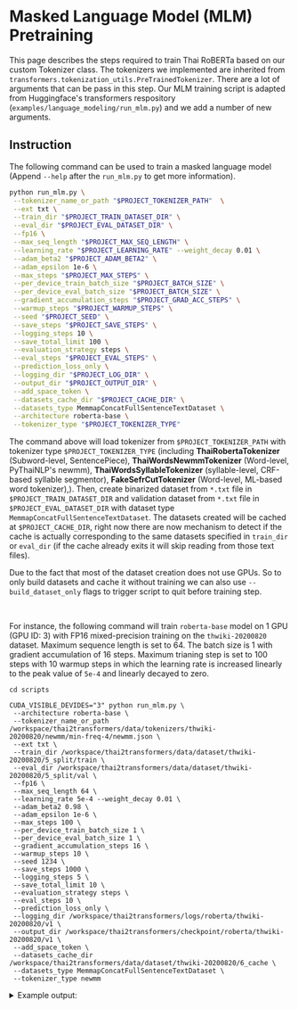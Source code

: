 # Masked Language Model (MLM) Pretraining

This page describes the steps required to train Thai RoBERTa based on our custom Tokenizer class. The tokenizers we implemented are inherited from `transformers.tokenization_utils.PreTrainedTokenizer`. There are a lot of arguments that can be pass in this step. Our MLM training script is adapted from Huggingface's transformers respository (`examples/language_modeling/run_mlm.py`) and we add a number of new arguments.

## Instruction

The following command can be used to train a masked language model (Append `--help` after the `run_mlm.py` to get more information).

```bash
python run_mlm.py \
 --tokenizer_name_or_path "$PROJECT_TOKENIZER_PATH"  \
 --ext txt \
 --train_dir "$PROJECT_TRAIN_DATASET_DIR" \
 --eval_dir "$PROJECT_EVAL_DATASET_DIR" \
 --fp16 \
 --max_seq_length "$PROJECT_MAX_SEQ_LENGTH" \
 --learning_rate "$PROJECT_LEARNING_RATE" --weight_decay 0.01 \
 --adam_beta2 "$PROJECT_ADAM_BETA2" \
 --adam_epsilon 1e-6 \
 --max_steps "$PROJECT_MAX_STEPS" \
 --per_device_train_batch_size "$PROJECT_BATCH_SIZE" \
 --per_device_eval_batch_size "$PROJECT_BATCH_SIZE" \
 --gradient_accumulation_steps "$PROJECT_GRAD_ACC_STEPS" \
 --warmup_steps "$PROJECT_WARMUP_STEPS" \
 --seed "$PROJECT_SEED" \
 --save_steps "$PROJECT_SAVE_STEPS" \
 --logging_steps 10 \
 --save_total_limit 100 \
 --evaluation_strategy steps \
 --eval_steps "$PROJECT_EVAL_STEPS" \
 --prediction_loss_only \
 --logging_dir "$PROJECT_LOG_DIR" \
 --output_dir "$PROJECT_OUTPUT_DIR" \
 --add_space_token \
 --datasets_cache_dir "$PROJECT_CACHE_DIR" \
 --datasets_type MemmapConcatFullSentenceTextDataset \
 --architecture roberta-base \
 --tokenizer_type "$PROJECT_TOKENIZER_TYPE"
```

The command above will load tokenizer from `$PROJECT_TOKENIZER_PATH` with tokenizer type `$PROJECT_TOKENIZER_TYPE` (including __ThaiRobertaTokenizer__ (Subword-level, SentencePiece), __ThaiWordsNewmmTokenizer__ (Word-level, PyThaiNLP's newmm), __ThaiWordsSyllableTokenizer__ (syllable-level, CRF-based syllable segmentor), __FakeSefrCutTokenizer__ (Word-level, ML-based word tokenizer),). Then, create binarized dataset from `*.txt` file in `$PROJECT_TRAIN_DATASET_DIR` and validation dataset from `*.txt` file in `$PROJECT_EVAL_DATASET_DIR` with dataset type `MemmapConcatFullSentenceTextDataset`. The datasets created will be cached at `$PROJECT_CACHE_DIR`, right now there are now mechanism to detect if the cache is actually corresponding to the same datasets specified in `train_dir` or `eval_dir` (if the cache already exits it will skip reading from those text files).

Due to the fact that most of the dataset creation does not use GPUs. So to only build datasets and cache it without training we can also use `--build_dataset_only` flags to trigger script to quit before training step.

<br>

For instance, the following command will train `roberta-base` model on 1 GPU (GPU ID: 3) with FP16 mixed-precision training on the `thwiki-20200820` dataset. Maximum sequence length is set to 64. The batch size is 1 with gradient accumulation of 16 steps.  Maximum trianing step is set to 100 steps with 10 warmup steps in which the learning rate is increased linearly to the peak value of `5e-4` and linearly decayed to zero.

```
cd scripts

CUDA_VISIBLE_DEVIDES="3" python run_mlm.py \
 --architecture roberta-base \
 --tokenizer_name_or_path /workspace/thai2transformers/data/tokenizers/thwiki-20200820/newmm/min-freq-4/newmm.json \
 --ext txt \
 --train_dir /workspace/thai2transformers/data/dataset/thwiki-20200820/5_split/train \
 --eval_dir /workspace/thai2transformers/data/dataset/thwiki-20200820/5_split/val \
 --fp16 \
 --max_seq_length 64 \
 --learning_rate 5e-4 --weight_decay 0.01 \
 --adam_beta2 0.98 \
 --adam_epsilon 1e-6 \
 --max_steps 100 \
 --per_device_train_batch_size 1 \
 --per_device_eval_batch_size 1 \
 --gradient_accumulation_steps 16 \
 --warmup_steps 10 \
 --seed 1234 \
 --save_steps 1000 \
 --logging_steps 5 \
 --save_total_limit 10 \
 --evaluation_strategy steps \
 --eval_steps 10 \
 --prediction_loss_only \
 --logging_dir /workspace/thai2transformers/logs/roberta/thwiki-20200820/v1 \
 --output_dir /workspace/thai2transformers/checkpoint/roberta/thwiki-20200820/v1 \
 --add_space_token \
 --datasets_cache_dir /workspace/thai2transformers/data/dataset/thwiki-20200820/6_cache \
 --datasets_type MemmapConcatFullSentenceTextDataset \
 --tokenizer_type newmm
```

<details>
<summary>Example output:</summary>

```
12/25/2020 10:54:12 - WARNING - __main__ -   Process rank: -1, device: cuda:0, n_gpu: 1distributed training: False, 16-bits training: True
12/25/2020 10:54:12 - INFO - __main__ -   Training/evaluation parameters TrainingArguments(output_dir='/workspace/thai2transformers/checkpoint/roberta/thwiki-20200820/v1', overwrite_output_dir=False, do_train=False, do_eval=True, do_predict=False, evaluate_during_training=False, evaluation_strategy=<EvaluationStrategy.STEPS: 'steps'>, prediction_loss_only=True, per_device_train_batch_size=1, per_device_eval_batch_size=1, per_gpu_train_batch_size=None, per_gpu_eval_batch_size=None, gradient_accumulation_steps=16, eval_accumulation_steps=None, learning_rate=0.0005, weight_decay=0.01, adam_beta1=0.9, adam_beta2=0.98, adam_epsilon=1e-06, max_grad_norm=1.0, num_train_epochs=3.0, max_steps=100, warmup_steps=10, logging_dir='/workspace/thai2transformers/logs/roberta/thwiki-20200820/v1', logging_first_step=False, logging_steps=5, save_steps=1000, save_total_limit=10, no_cuda=False, seed=1234, fp16=True, fp16_opt_level='O1', local_rank=-1, tpu_num_cores=None, tpu_metrics_debug=False, debug=False, dataloader_drop_last=False, eval_steps=10, dataloader_num_workers=0, past_index=-1, run_name='/workspace/thai2transformers/checkpoint/roberta/thwiki-20200820/v1', disable_tqdm=False, remove_unused_columns=True, label_names=None, load_best_model_at_end=False, metric_for_best_model=None, greater_is_better=None)
Model name '/workspace/thai2transformers/data/tokenizers/thwiki-20200820/newmm/min-freq-4/newmm.json' not found in model shortcut name list (). Assuming '/workspace/thai2transformers/data/tokenizers/thwiki-20200820/newmm/min-freq-4/newmm.json' is a path, a model identifier, or url to a directory containing tokenizer files.
Calling ThaiWordsNewmmTokenizer.from_pretrained() with the path to a single file or url is deprecated
loading file /workspace/thai2transformers/data/tokenizers/thwiki-20200820/newmm/min-freq-4/newmm.json
12/25/2020 10:54:12 - INFO - data_loader -   Creating features from dataset file at /workspace/thai2transformers/data/dataset/thwiki-20200820/5_split/train/train.txt
Processed 100.00% 
12/25/2020 11:28:49 - INFO - data_loader -   Skipped 320284
12/25/2020 11:28:49 - INFO - data_loader -   Creating features from dataset file at /workspace/thai2transformers/data/dataset/thwiki-20200820/5_split/val/val.txt
Processed 100.00% 
12/25/2020 11:29:35 - INFO - data_loader -   Skipped 7921
loading configuration file ../roberta_config/th-roberta-base-config.json
Model config RobertaConfig {
  "architectures": [
    "RobertaForMaskedLM"
  ],
  "attention_probs_dropout_prob": 0.1,
  "bos_token_id": 0,
  "eos_token_id": 2,
  "gradient_checkpointing": false,
  "hidden_act": "gelu",
  "hidden_dropout_prob": 0.1,
  "hidden_size": 768,
  "initializer_range": 0.02,
  "intermediate_size": 3072,
  "layer_norm_eps": 1e-05,
  "mask_token_id": 4,
  "max_position_embeddings": 514,
  "model_type": "roberta",
  "num_attention_heads": 12,
  "num_hidden_layers": 12,
  "pad_token_id": 1,
  "type_vocab_size": 1,
  "unk_token_id": 3,
  "vocab_size": 97982
}

max_steps is given, it will override any value given in num_train_epochs
Selected optimization level O1:  Insert automatic casts around Pytorch functions and Tensor methods.

Defaults for this optimization level are:
enabled                : True
opt_level              : O1
cast_model_type        : None
patch_torch_functions  : True
keep_batchnorm_fp32    : None
master_weights         : None
loss_scale             : dynamic
Processing user overrides (additional kwargs that are not None)...
After processing overrides, optimization options are:
enabled                : True
opt_level              : O1
cast_model_type        : None
patch_torch_functions  : True
keep_batchnorm_fp32    : None
master_weights         : None
loss_scale             : dynamic
***** Running training *****
  Num examples = 345348
  Num Epochs = 1
  Instantaneous batch size per device = 1
  Total train batch size (w. parallel, distributed & accumulation) = 16
  Gradient Accumulation steps = 16
  Total optimization steps = 100
  0%|                                                                                                                                             | 0/100 [00:00<?, ?it/s]/opt/conda/lib/python3.6/site-packages/torch/optim/lr_scheduler.py:114: UserWarning: Seems like `optimizer.step()` has been overridden after learning rate scheduler initialization. Please, make sure to call `optimizer.step()` before `lr_scheduler.step()`. See more details at https://pytorch.org/docs/stable/optim.html#how-to-adjust-learning-rate
  "https://pytorch.org/docs/stable/optim.html#how-to-adjust-learning-rate", UserWarning)
{'loss': 9.954816436767578, 'learning_rate': 0.00025, 'epoch': 0.0002316503932265425}                                                                                     
{'loss': 9.293991851806641, 'learning_rate': 0.0005, 'epoch': 0.000463300786453085}                                                                                       
 10%|█████████████▏                                                                                                                      | 10/100 [01:09<05:05,  3.39s/it]***** Running Evaluation *****
  Num examples = 8331
  Batch size = 1
{'eval_loss': 8.826310157775879, 'epoch': 0.000463300786453085}                                                                                                           
{'loss': 9.041633605957031, 'learning_rate': 0.00047222222222222224, 'epoch': 0.0006949511796796275}                                                                      
{'loss': 8.147613525390625, 'learning_rate': 0.0004444444444444444, 'epoch': 0.00092660157290617}                                                                         
 20%|██████████████████████████▍                                                                                                         | 20/100 [16:35<17:56, 13.46s/it]***** Running Evaluation *****
  Num examples = 8331
  Batch size = 1
{'eval_loss': 7.698431015014648, 'epoch': 0.00092660157290617}                                                                                                            
{'loss': 7.112191772460937, 'learning_rate': 0.0004166666666666667, 'epoch': 0.0011582519661327126}                                                                       
{'loss': 7.994699096679687, 'learning_rate': 0.0003888888888888889, 'epoch': 0.001389902359359255}                                                                        
 30%|███████████████████████████████████████▌                                                                                            | 30/100 [31:54<15:48, 13.56s/it]***** Running Evaluation *****
  Num examples = 8331
  Batch size = 1
{'eval_loss': 7.177613735198975, 'epoch': 0.001389902359359255}                                                                                                           
{'loss': 7.21585693359375, 'learning_rate': 0.0003611111111111111, 'epoch': 0.0016215527525857976}                                                                        
{'loss': 6.712384033203125, 'learning_rate': 0.0003333333333333333, 'epoch': 0.00185320314581234}                                                                         
 40%|████████████████████████████████████████████████████▊                                                                               | 40/100 [47:23<13:50, 13.84s/it
```

</details>



